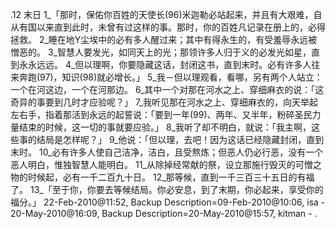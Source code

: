 .12 
末日 
1_「那时，保佑你百姓的天使长(96)米迦勒必站起来，并且有大艰难，自从有国以来直到此时，未曾有过这样的事。那时，你的百姓凡记录在册上的，必得拯救。 2_睡在地Y尘埃中的必有多人醒过来；其中有得永生的，有受羞辱永远被憎恶的。 3_智慧人要发光，如同天上的光；那领许多人归于义的必发光如星，直到永永远远。 4_但以理啊，你要隐藏这话，封闭这书，直到末时。必有许多人往来奔跑(97)，知识(98)就必增长。」 
5_我－但以理观看，看哪，另有两个人站立：一个在河这边，一个在河那边。 6_其中一个对那在河水之上、穿细麻衣的说：「这奇异的事要到几时才应验呢？」 
7_我听见那在河水之上、穿细麻衣的，向天举起左右手，指着那活到永远的起誓说：「要到一年(99)、两年、又半年，粉碎圣民力量结束的时候，这一切的事就要应验。」 8_我听了却不明白，就说：「我主啊，这些事的结局是怎样呢？」 
9_他说：「但以理，去吧！因为这话已经隐藏封闭，直到末时。 10_必有许多人使自己洁净，洁白，且受熬炼；但恶人仍必行恶，没有一个恶人明白，惟独智慧人能明白。 11_从除掉经常献的祭，设立那施行毁灭的可憎之物的时候起，必有一千二百九十日。 12_那等候，直到一千三百三十五日的有福了。 
13_「至于你，你要去等候结局。你必安息，到了末期，你必起来，享受你的福分。」 
22-Feb-2010@11:52, Backup Description=09-Feb-2010@10:06, isa - 
20-May-2010@16:09, Backup Description=20-May-2010@15:57, kitman - 
 .